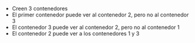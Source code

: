 - Creen 3 contenedores
- El primer contenedor puede ver al contenedor 2, pero no al contenedor 3
- El contenedor 3 puede ver al contenedor 2, pero no al contenedor 1
- El contenedor 2 puede ver a los contenedores 1 y 3
